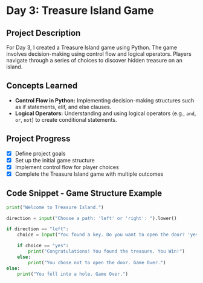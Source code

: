 # Day 3: Treasure Island Game

## Project Description

For Day 3, I created a Treasure Island game using Python. The game involves decision-making using control flow and logical operators. Players navigate through a series of choices to discover hidden treasure on an island.

## Concepts Learned

- **Control Flow in Python:** Implementing decision-making structures such as if statements, elif, and else clauses.
- **Logical Operators:** Understanding and using logical operators (e.g., `and`, `or`, `not`) to create conditional statements.

## Project Progress

- [x] Define project goals
- [x] Set up the initial game structure
- [x] Implement control flow for player choices
- [x] Complete the Treasure Island game with multiple outcomes

## Code Snippet - Game Structure Example

```python
print("Welcome to Treasure Island.")

direction = input("Choose a path: 'left' or 'right': ").lower()

if direction == "left":
    choice = input("You found a key. Do you want to open the door? 'yes' or 'no': ").lower()

    if choice == "yes":
        print("Congratulations! You found the treasure. You Win!")
    else:
        print("You chose not to open the door. Game Over.")
else:
    print("You fell into a hole. Game Over.")
